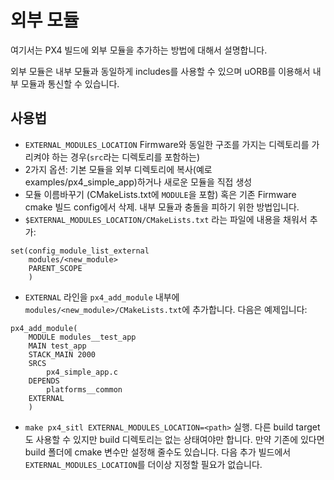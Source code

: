 # 외부 모듈

여기서는 PX4 빌드에 외부 모듈을 추가하는 방법에 대해서 설명합니다.

외부 모듈은 내부 모듈과 동일하게 includes를 사용할 수 있으며 uORB를 이용해서 내부 모듈과 통신할 수 있습니다.

## 사용법

- `EXTERNAL_MODULES_LOCATION` Firmware와 동일한 구조를 가지는 디렉토리를 가리켜야 하는 경우(`src`라는 디렉토리를 포함하는)
- 2가지 옵션: 기본 모듈을 외부 디렉토리에 복사(예로 examples/px4_simple_app)하거나 새로운 모듈을 직접 생성
- 모듈 이름바꾸기 (CMakeLists.txt에 `MODULE`을 포함) 혹은 기존 Firmware cmake 빌드 config에서 삭제. 내부 모듈과 충돌을 피하기 위한 방법입니다.
- `$EXTERNAL_MODULES_LOCATION/CMakeLists.txt` 라는 파일에 내용을 채워서 추가:

```
set(config_module_list_external
    modules/<new_module>
    PARENT_SCOPE
    )
```
- `EXTERNAL` 라인을 `px4_add_module` 내부에 `modules/<new_module>/CMakeLists.txt`에 추가합니다. 다음은 예제입니다:

```
px4_add_module(
	MODULE modules__test_app
	MAIN test_app
	STACK_MAIN 2000
	SRCS
		px4_simple_app.c
	DEPENDS
		platforms__common
	EXTERNAL
	)

```
- `make px4_sitl EXTERNAL_MODULES_LOCATION=<path>` 실행. 다른 build target도 사용할 수 있지만 build 디렉토리는 없는 상태여야만 합니다. 만약 기존에 있다면 build 폴더에 cmake 변수만 설정해 줄수도 있습니다.
  다음 추가 빌드에서 `EXTERNAL_MODULES_LOCATION`를 더이상 지정할 필요가 없습니다.

